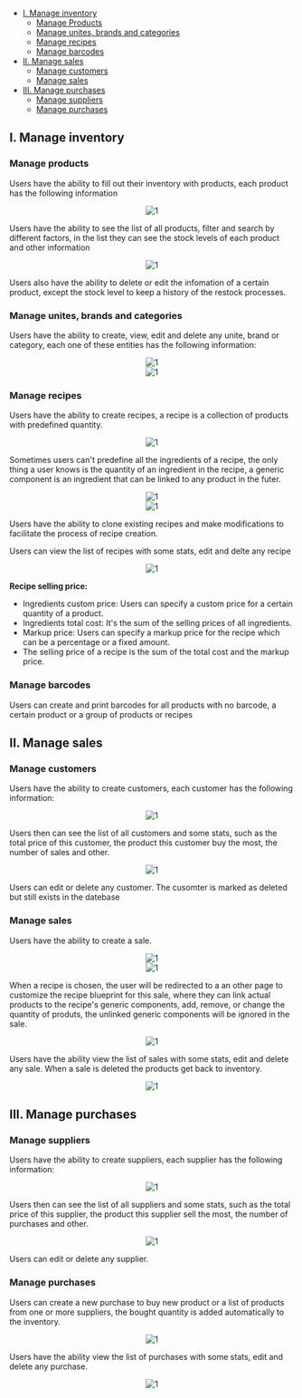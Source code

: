* [I. Manage inventory](./main.md#i-manage-inventory)
    * [Manage Products](./main.md#manage-products)
    * [Manage unites, brands and categories](./main.md#manage-unites-brands-and-categories)
    * [Manage recipes](./main.md#manage-recipes)
    * [Manage barcodes](./main.md#manage-barcodes)
* [II. Manage sales](./main.md#ii-manage-sales)
    * [Manage customers](./main.md#manage-customers)
    * [Manage sales](./main.md#manage-sales)
* [III. Manage purchases](./main.md#iii-manage-purchases)
    * [Manage suppliers](./main.md#manage-suppliers)
    * [Manage purchases](./main.md#manage-purchases)

## I. Manage inventory

### Manage products

Users have the ability to fill out their inventory with products, each product has the following information

<div style="text-align:center">
  <img src="./sketch/new-product.png" alt="1">
</div>

Users have the ability to see the list of all products, filter and search by different factors, in the list they can see the stock levels of each product and other information

<div style="text-align:center">
  <img src="./sketch/products-list.png" alt="1">
</div>

Users also have the ability to delete or edit the infomation of a certain product, except the stock level to keep a history of the restock processes.

### Manage unites, brands and categories

Users have the ability to create, view, edit and delete any unite, brand or category, each one of these entities has the following information:

<div style="text-align:center">
  <img src="./sketch/unites-list.png" alt="1">
</div>

<div style="text-align:center">
  <img src="./sketch/new-unite.png" alt="1">
</div>

### Manage recipes

Users have the ability to create recipes, a recipe is a collection of products with predefined quantity.

<div style="text-align:center">
  <img src="./sketch/new-recipe-products.png" alt="1">
</div>

Sometimes users can't predefine all the ingredients of a recipe, the only thing a user knows is the quantity of an ingredient in the recipe, a generic component is an ingredient that can be linked to any product in the futer.

<div style="text-align:center">
  <img src="./sketch/new-recipe-generics.png" alt="1">
</div>

<div style="text-align:center">
  <img src="./sketch/new-recipe-new-generic.png" alt="1">
</div>

Users have the ability to clone existing recipes and make modifications to facilitate the process of recipe creation.

Users can view the list of recipes with some stats, edit and delte any recipe

<div style="text-align:center">
  <img src="./sketch/recipes-list.png" alt="1">
</div>

**Recipe selling price:**
* Ingredients custom price: Users can specify a custom price for a certain quantity of a product.
* Ingredients total cost: It's the sum of the selling prices of all ingredients.
* Markup price: Users can specify a markup price for the recipe which can be a percentage or a fixed amount.
* The selling price of a recipe is the sum of the total cost and the markup price.

### Manage barcodes

Users can create and print barcodes for all products with no barcode, a certain product or a group of products or recipes

## II. Manage sales

### Manage customers

Users have the ability to create customers, each customer has the following information:

<div style="text-align:center">
  <img src="./sketch/new-customer.png" alt="1">
</div>

Users then can see the list of all customers and some stats, such as the total price of this customer, the product this customer buy the most, the number of sales and other.

<div style="text-align:center">
  <img src="./sketch/customers-list.png" alt="1">
</div>

Users can edit or delete any customer. The cusomter is marked as deleted but still exists in the datebase

### Manage sales
Users have the ability to create a sale.

<div style="text-align:center">
  <img src="./sketch/new-sale-products.png" alt="1">
</div>

<div style="text-align:center">
  <img src="./sketch/new-sale-recipes.png" alt="1">
</div>

When a recipe is chosen, the user will be redirected to a an other page to customize the recipe blueprint for this sale, where they can link actual products to the recipe's generic components, add, remove, or change the quantity of produts, the unlinked generic components will be ignored in the sale.

<div style="text-align:center">
  <img src="./sketch/sale_recipe-customization.png" alt="1">
</div>

Users have the ability view the list of sales with some stats, edit and delete any sale. When a sale is deleted the products get back to inventory.

<div style="text-align:center">
  <img src="./sketch/sales-list.png" alt="1">
</div>

## III. Manage purchases

### Manage suppliers

Users have the ability to create suppliers, each supplier has the following information:

<div style="text-align:center">
  <img src="./sketch/new-supplier.png" alt="1">
</div>

Users then can see the list of all suppliers and some stats, such as the total price of this supplier, the product this supplier sell the most, the number of purchases and other.

<div style="text-align:center">
  <img src="./sketch/suppliers-list.png" alt="1">
</div>

Users can edit or delete any supplier.

### Manage purchases

Users can create a new purchase to buy new product or a list of products from one or more suppliers, the bought quantity is added automatically to the inventory.

<div style="text-align:center">
  <img src="./sketch/new-purchase.png" alt="1">
</div>

Users have the ability view the list of purchases with some stats, edit and delete any purchase.

<div style="text-align:center">
  <img src="./sketch/purchases-list.png" alt="1">
</div>

